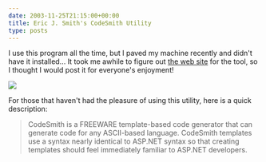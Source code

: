 ```yaml
---
date: 2003-11-25T21:15:00+00:00
title: Eric J. Smith's CodeSmith Utility
type: posts
---
```

I use this program all the time, but I paved my machine recently and didn't have it installed... It took me awhile to figure out [the web site](http://www.ericjsmith.net/codesmith/) for the tool, so I thought I would post it for everyone's enjoyment!

[<img src="http://www.ericjsmith.net/codesmith/image/BuiltWithCodeSmith1.gif" border="0" />](http://www.ericjsmith.net/codesmith/)

For those that haven't had the pleasure of using this utility, here is a quick description:

> CodeSmith is a FREEWARE template-based code generator that can generate code for any ASCII-based language. CodeSmith templates use a syntax nearly identical to ASP.NET syntax so that creating templates should feel immediately familiar to ASP.NET developers.
